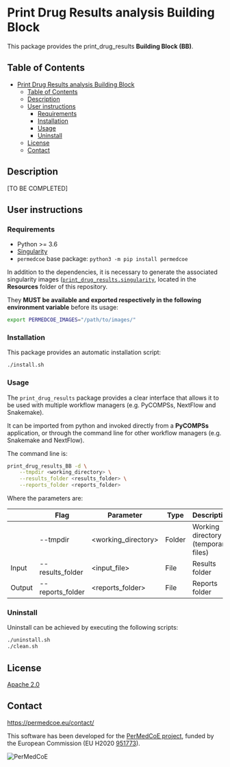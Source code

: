 # Print Drug Results analysis Building Block

This package provides the print_drug_results **Building Block (BB)**.

## Table of Contents

- [Print Drug Results analysis Building Block](#print-drug-results-analysis-building-block)
  - [Table of Contents](#table-of-contents)
  - [Description](#description)
  - [User instructions](#user-instructions)
    - [Requirements](#requirements)
    - [Installation](#installation)
    - [Usage](#usage)
    - [Uninstall](#uninstall)
  - [License](#license)
  - [Contact](#contact)

## Description

[TO BE COMPLETED]

## User instructions

### Requirements

- Python >= 3.6
- [Singularity](https://singularity.lbl.gov/docs-installation)
- `permedcoe` base package: `python3 -m pip install permedcoe`

In addition to the dependencies, it is necessary to generate the associated
singularity images ([`print_drug_results.singularity`](../Resources/images/print_drug_results.singularity),
located in the **Resources** folder of this repository.

They **MUST be available and exported respectively in the following environment variable**
before its usage:

```bash
export PERMEDCOE_IMAGES="/path/to/images/"
```

### Installation

This package provides an automatic installation script:

```bash
./install.sh
```

### Usage

The `print_drug_results` package provides a clear interface that allows
it to be used with multiple workflow managers (e.g. PyCOMPSs, NextFlow and
Snakemake).

It can be imported from python and invoked directly from a **PyCOMPSs**
application, or through the command line for other workflow managers
(e.g. Snakemake and NextFlow).

The command line is:

```bash
print_drug_results_BB -d \
    --tmpdir <working_directory> \
    --results_folder <results_folder> \
    --reports_folder <reports_folder>
```

Where the parameters are:

|        | Flag                | Parameter            | Type   | Description                         |
|--------|---------------------|----------------------|--------|-------------------------------------|
|        | --tmpdir            | \<working_directory> | Folder | Working directory (temporary files) |
| Input  | --results_folder    | \<input_file>        | File   | Results folder                      |
| Output | --reports_folder    | \<reports_folder>    | File   | Reports folder                      |

### Uninstall

Uninstall can be achieved by executing the following scripts:

```bash
./uninstall.sh
./clean.sh
```

## License

[Apache 2.0](https://www.apache.org/licenses/LICENSE-2.0)

## Contact

<https://permedcoe.eu/contact/>

This software has been developed for the [PerMedCoE project](https://permedcoe.eu/), funded by the European Commission (EU H2020 [951773](https://cordis.europa.eu/project/id/951773)).

![](https://permedcoe.eu/wp-content/uploads/2020/11/logo_1.png "PerMedCoE")
